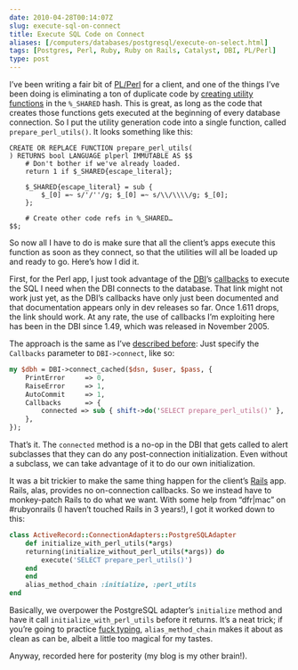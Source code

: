 ```yaml
--- 
date: 2010-04-28T00:14:07Z
slug: execute-sql-on-connect
title: Execute SQL Code on Connect
aliases: [/computers/databases/postgresql/execute-on-select.html]
tags: [Postgres, Perl, Ruby, Ruby on Rails, Catalyst, DBI, PL/Perl]
type: post
---
```


I’ve been writing a fair bit of [PL/Perl] for a client, and one of the things
I’ve been doing is eliminating a ton of duplicate code by [creating utility
functions] in the `%_SHARED` hash. This is great, as long as the code that
creates those functions gets executed at the beginning of every database
connection. So I put the utility generation code into a single function, called
`prepare_perl_utils()`. It looks something like this:

``` plpgsql
CREATE OR REPLACE FUNCTION prepare_perl_utils(
) RETURNS bool LANGUAGE plperl IMMUTABLE AS $$
    # Don't bother if we've already loaded.
    return 1 if $_SHARED{escape_literal};

    $_SHARED{escape_literal} = sub {
        $_[0] =~ s/'/''/g; $_[0] =~ s/\\/\\\\/g; $_[0];
    };

    # Create other code refs in %_SHARED…
$$;
```

So now all I have to do is make sure that all the client’s apps execute this
function as soon as they connect, so that the utilities will all be loaded up
and ready to go. Here’s how I did it.

First, for the Perl app, I just took advantage of the [DBI]’s [callbacks] to
execute the SQL I need when the DBI connects to the database. That link might
not work just yet, as the DBI’s callbacks have only just been documented and
that documentation appears only in dev releases so far. Once 1.611 drops, the
link should work. At any rate, the use of callbacks I’m exploiting here has been
in the DBI since 1.49, which was released in November 2005.

The approach is the same as I’ve [described before][]: Just specify the
`Callbacks` parameter to `DBI->connect`, like so:

``` perl
my $dbh = DBI->connect_cached($dsn, $user, $pass, {
    PrintError     => 0,
    RaiseError     => 1,
    AutoCommit     => 1,
    Callbacks      => {
        connected => sub { shift->do('SELECT prepare_perl_utils()' },
    },
});
```

That’s it. The `connected` method is a no-op in the DBI that gets called to
alert subclasses that they can do any post-connection initialization. Even
without a subclass, we can take advantage of it to do our own initialization.

It was a bit trickier to make the same thing happen for the client’s [Rails]
app. Rails, alas, provides no on-connection callbacks. So we instead have to
monkey-patch Rails to do what we want. With some help from “dfr\|mac” on
\#rubyonrails (I haven’t touched Rails in 3 years!), I got it worked down to
this:

``` ruby
class ActiveRecord::ConnectionAdapters::PostgreSQLAdapter
    def initialize_with_perl_utils(*args)
    returning(initialize_without_perl_utils(*args)) do
        execute('SELECT prepare_perl_utils()')
    end
    end
    alias_method_chain :initialize, :perl_utils
end
```

Basically, we overpower the PostgreSQL adapter’s `initialize` method and have it
call `initialize_with_perl_utils` before it returns. It’s a neat trick; if
you’re going to practice [fuck typing], `alias_method_chain` makes it about as
clean as can be, albeit a little too magical for my tastes.

Anyway, recorded here for posterity (my blog is my other brain!).

  [PL/Perl]: https://www.postgresql.org/docs/current/static/plperl.html
  [creating utility functions]: http://www.depesz.com/index.php/2008/08/01/writing-sprintf-and-overcoming-limitations-in-plperl/
  [DBI]: http://dbi.perl.org/
  [callbacks]: https://metacpan.org/dist/DBI/DBI.pm#Callbacks_(hash_ref)
  [described before]: /computers/programming/perl/dbi-connect-cached-hack.html
  [Rails]: http://rubyonrails.org/
  [fuck typing]: /computers/programming/methodology/fuck-typing.html

